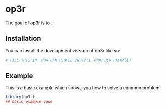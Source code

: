 
# op3r

<!-- badges: start -->
<!-- badges: end -->

The goal of op3r is to ...

## Installation

You can install the development version of op3r like so:

``` r
# FILL THIS IN! HOW CAN PEOPLE INSTALL YOUR DEV PACKAGE?
```

## Example

This is a basic example which shows you how to solve a common problem:

``` r
library(op3r)
## basic example code
```

